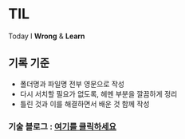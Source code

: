 # TIL
Today I **Wrong** &amp; **Learn**   
## 기록 기준
- 폴더명과 파일명 전부 영문으로 작성
- 다시 서치할 필요가 없도록, 헤멘 부분을 깔끔하게 정리   
- 틀린 것과 이를 해결하면서 배운 것 함께 작성   
   
### 기술 블로그 : [여기를 클릭하세요](https://velog.io/@khy731)

